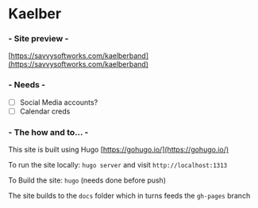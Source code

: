# Kaelber

### - Site preview -
[https://savvysoftworks.com/kaelberband](https://savvysoftworks.com/kaelberband)

### - Needs -

- [ ] Social Media accounts?
- [ ] Calendar creds

### - The how and to... -

This site is built using Hugo [https://gohugo.io/](https://gohugo.io/)

To run the site locally: `hugo server` and visit `http://localhost:1313`

To Build the site: `hugo` (needs done before push)

The site builds to the `docs` folder which in turns feeds the `gh-pages` branch




